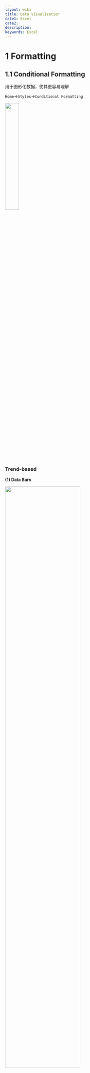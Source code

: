 ```yaml
---
layout: wiki
title: Data Visualization
cate1: Excel
cate2:
description: 
keywords: Excel
---
```


# 1 Formatting
## 1.1 Conditional Formatting
用于图形化数据，使其更容易理解

`Home`$\to$`Styles`$\to$`Conditional Formatting`

<img src="/images/2022-06/Snipaste_2022-06-05_19-58-59.png"  width="30%">

### Trend-based
**(1) Data Bars**

<img src="/images/2022-06/Snipaste_2022-06-05_20-00-53.png"  width="70%">

**(2) Color Scales**

<span style="background-color: yellow; color: black;">除了默认选项，这两种 Formatting 均可定制化，方法类似 *(3) Icon Sets* 中介绍的</span>
从蓝至红表示数据由大至小

<img src="/images/2022-06/Snipaste_2022-06-05_20-02-06.png"  width="70%">

**Icon Sets**

首先将表格最右侧一列表示变化幅度的数据复制一遍 ()

<img src="/images/2022-06/Snipaste_2022-06-05_20-05-12.png"  width="70%">

再选中该列并点击 `Icon Sets`，之后我们发现 -0.2% 与 0.4% 这两个数据也被赋予黄色箭头，这与我们所预想的红表示下降、绿色表示上升以及黄色表示不变不符合

<img src="/images/2022-06/Snipaste_2022-06-05_20-06-13.png"  width="70%">

因此需要修改图标的规则。点击 `Conditional Formatting`$\to$`Manage Rules`，在红框中选择 `This Worksheet`，随后点击编辑刚刚创建的 Icon Set

<img src="/images/2022-06/Snipaste_2022-06-05_20-10-44.png"  width="70%">

在弹窗中如图进行修改

<img src="/images/2022-06/Snipaste_2022-06-05_20-12-32.png"  width="70%">

完成后效果 Perfect!

<img src="/images/2022-06/Snipaste_2022-06-05_20-13-19.png"  width="70%">



### Value-based
**(1) Top/Bottom Rules**

前n个、后n个、前n%、后n%...

<img src="/images/2022-06/Snipaste_2022-06-06_09-12-02.png"  width="50%">

**(2) Highlight Cells Rules**

查重、设定范围或阈值...

<img src="/images/2022-06/Snipaste_2022-06-06_09-14-43.png"  width="50%">



### Interactive Visualization
通过自定义 Rules 可以实现一些很棒的效果。
#### .1 单元格与单元格交互

实现效果: 在左上角 List 框内选中任意一个州的名字，地图中对应的黑点就会亮起来

<img src="/images/2022-06/Snipaste_2022-06-06_09-19-07.png"  width="70%">

首先把地图移开，不难发现实现的原理就在于使包含字符的这些单元格，当检测到自身与左上角的选择框一样时，就变成黄色。点击 `Conditional Formatting`$\to$`New Rule...`，并完成如下设置（注意: 单元格 `O11` 不要固定，因为之后还需要把这个公式应用到其他单元格中）

<img src="/images/2022-06/Snipaste_2022-06-06_09-25-02.png"  width="100%">

首先单击选中刚刚定义 Formula 的单元格 `O11`，再单击下图中的 `Format Painter`，当出现一个刷子一样的光标时，框选整个目标区域。完成

<img src="/images/2022-06/Snipaste_2022-06-06_09-29-23.png"  width="50%">


#### .2 单元格与行列交互

实现效果: 在右上角 List 框内选中任意一个州的名字，表格中对应的行就会被蓝色高亮显示（并且不会覆盖原有的红色高亮）

<img src="/images/2022-06/Snipaste_2022-06-06_10-24-31.png"  width="100%">

首先框选出表格区域，在自定义公式中输入 `$B5`，这里固定列是因为想把这个 Format 应用到所选表格的所有行

<img src="/images/2022-06/Snipaste_2022-06-06_10-22-42.png"  width="100%">

随后在 `Conditional Formatting`$\to$`Manage Rules...` 中通过点击上下箭头，把红色高亮的显示优先级调高

<img src="/images/2022-06/Snipaste_2022-06-06_10-23-40.png"  width="70%">


#### .3 图标与其他元素交互

实现效果，点击代表州的圆形，选择框 `K1` 就会变成对应州的名字，从而进一步地实现对于圆形的黄色高亮（详见 *(1) 单元格与单元格交互*）,以及对于表格区域数据的蓝色高亮（详见 *(2) 单元格与行列交互*）

<img src="/images/2022-06/Snipaste_2022-06-06_10-58-51.png"  width="100%">

这一步需要应用到 `宏(Macro)`

**(1) 首选激活宏选项**
- 另存为文件为 Macro-Enabled
- 打开 `Excel Options`，勾选 `Developer`

<img src="/images/2022-06/Snipaste_2022-06-06_10-34-27.png"  width="70%">

<img src="/images/2022-06/Snipaste_2022-06-06_10-36-06.png"  width="100%">

**(2) 录制宏**
- 点击 `Record Macro`，为宏命名并指定快捷键，然后点击 `OK` 进入录制
- <span style="background-color: yellow; color: black;">这个宏需要实现的效果: 在 `K1`（即选择框）中输入字符 "NT"</span>
- 录制过程: 首先点击 `K1`，再输入 "NT"，最后按下回车键
- 点击菜单栏中的 `Stop Recording` 结束录制

<img src="/images/2022-06/Snipaste_2022-06-06_10-40-00.png"  width="70%">

然后需要把刚刚定义的宏应用到其他所有的州
- 首先打开进入编辑界面（这是一个 VB 编译器）
- 在代码框中可以看到先前定义的 `NT()` 宏，把这个宏复制应用到其他州，这个过程需要一定的适应性修改

<img src="/images/2022-06/Snipaste_2022-06-06_10-48-09.png"  width="70%">
<img src="/images/2022-06/Snipaste_2022-06-06_10-50-40.png"  width="50%">

**(3) 绑定宏**

最后我们需要把宏操作与点击图标的操作绑定
- 选中一个圆形图标，例如选中 "NT" 州对应的圆圈
- 右键单击圆圈$\to$`Assign Macro...`
- 在弹窗中选择需要绑定的名为 "NT" 的宏

完成！之后只要把鼠标移动到圆形的上方，光标就会变成一个手，此时点一下就能够实现最初设想的效果




## 1.2 Sparkline & Shape

**(1) Sparkline**

这是一种缩小化的显示数据图表的方式

- 点击菜单栏 `Insert`$\to$`Sparklines`$\to$`Column`
- 在弹窗中选择数据区域，以及显示 Sparkilines 的区域

<img src="/images/2022-06/Snipaste_2022-06-06_13-08-42.png"  width="70%">

还可以进一步美化显示效果，例如使数值最大的变成红色

<img src="/images/2022-06/Snipaste_2022-06-06_15-03-56.png"  width="50%">

以上展示了柱状图，还能创建线图，方法类似

**(2) Shape**

形状可以使我们的数据可视化更加优雅。

例如，书接上文，在[这里](#3-图标与其他元素交互)我们已经完成了一个非常优雅的效果，即通过点击地图上的表示州的圆圈，就能够使之高亮，并在左侧表格中也高亮显示对应州的数据。这些实现的关键当点击任一圆圈时，选择框内都能显示出该圆圈指向的州

<img src="/images/2022-06/Snipaste_2022-06-06_15-13-30.png"  width="100%">

更进一步的，我们想要在这张图上显示更多的数据: 例如下边这张表中的三列数据

<img src="/images/2022-06/Snipaste_2022-06-06_15-18-25.png"  width="60%">

- 首先使用 `VLOOPUP()` 从上表中提取选择框 `K1` 所显示的州的三个数据
- 然后点击菜单栏 `Insert`$\to$`Illustrations`$\to$`Shapes` 选择一个形状
- 把这个形状复制成三个（对应需要显示的三个数据）
- 全选这三个形状，如下图，点击 `Align Bottom`$\to$`Distribute Horizontally` 

<img src="/images/2022-06/Snipaste_2022-06-06_15-27-05.png"  width="80%">

完美排列！最后在每个形状的 Formula Bar 中输入其对应的单元格，完成

<img src="/images/2022-06/Snipaste_2022-06-06_15-30-14.png"  width="70%">




## 1.3 Custom number format

对于如下列，我们希望正数显示为绿色，负数红色，零则不显示

<img src="/images/2022-06/Snipaste_2022-06-06_15-47-20.png"  width="15%">

- 首先框选目标区域
- 点击如图步骤二所指示的箭头图表
- 在弹窗如图步骤三所指示的框中输入 `格式信息`

<img src="/images/2022-06/Snipaste_2022-06-06_15-54-02.png"  width="100%">

```cs
// 格式信息
Positive;[Negative];[Zero];[Text]

// 例如
// 以下表示正数是绿色，负数红色，零则不显示
[Green]0.00%;[Red]-0.00%;

// 还可以吧数字换成图表，例如用上箭头表示增加，下箭头表示减少
// 还可以指定具体的范围
[>0.01][Green]arrow_up;[<-0.01][Red]arrow_down;[Black]
```



---



# 2 Charting Techniques

LINKs Back:
[WIKI: Excel PivotTable - PivotChart](./excel-pivotTable.md#6-pivotchart)

## 2.1 Column Chart
下图是一张非常高效的图，清晰地反映了每十年的:
- 排放物的各种来源的比例
- 排放物总量
- 排放物总量的增幅

那么怎么从如下这张数据表中画出这样的图呢?

<img src="/images/2022-06/Snipaste_2022-06-06_19-09-33.png"  width="100%">

那么怎么从如下这张数据表中画出这样的图呢?

<img src="/images/2022-06/Snipaste_2022-06-06_19-15-02.png"  width="100%">

**(1) 创建普通柱状图**
- 框选数据区域，插入一张简单的 `2D Column`

<img src="/images/2022-06/Snipaste_2022-06-06_19-17-20.png"  width="70%">

**(2) 修改为堆叠式柱状图**
- 点击菜单栏`Chart Design`$\to$`Change Chart Type`，选择 `Stacked Column`
- 双击一个色块，然后在右侧窗口减小 `Gap Width` 至 50%

<img src="/images/2022-06/Snipaste_2022-06-06_19-23-34.png"  width="70%">

**(3) 修改横/纵坐标**
- 修改横坐标: 点击`Select Data`$\to$编辑横坐标$\to$框选第一列年份为横坐标
- 修改纵坐标: 点击纵坐标$\to$在右侧窗口中把 `Display units` 改为 Billions

<img src="/images/2022-06/Snipaste_2022-06-06_19-25-38.png"  width="100%">

**(4) 添加表示增幅的数据作为趋势线**
- 框选最后一列数据$\to$`Ctrl+C`$\to$选中图表$\to$`Ctrl+V`。此时虽然数据被添加进来的，但仍然是以 Stack Column 格式，并且因为数据太小根本看不出来了
- 添加 Secondary axis: 打开`Change Chart Type`，按照下图完成操作。完成

<img src="/images/2022-06/Snipaste_2022-06-06_19-35-51.png"  width="70%">




## 2.2 Pie Chart
**(1) 普通的饼图**
- 框选数据区域，插入 `2D Pie`
- 修改 Layout: 菜单栏 `Chart Design`$\to$`Quick Layout`$\to$选择一种显示比例的
- 去掉标题，修改字体
- 插入一张图片放到中心位置: 选中图表$\to$菜单栏 `Insert`$\to$`Illustrations`$\to$`Pictures`

<img src="/images/2022-06/Snipaste_2022-06-07_09-27-57.png"  width="70%">

**(2) Doughnuts: 空心饼图与双圈饼图**

实现效果: 同时包含排放信息与人口信息

<img src="/images/2022-06/Snipaste_2022-06-07_10-00-22.png"  width="50%">

首先创建 Doughnuts:
- 复制 *(1) 普通的饼图* 的结果，并修改图表类型

<img src="/images/2022-06/Snipaste_2022-06-07_09-40-00.png"  width="70%">

随后添加人口数据: 上一步做完后会产生一个双环图，每个环包含一样的数据
- 菜单栏 `Chart Design`$\to$`Select Data`
- 编辑弹窗左侧的数据区域，使得第一环（内环）显示排量，外环显示人口

<img src="/images/2022-06/Snipaste_2022-06-07_09-43-31.png"  width="100%">

最后进行美化:
- 去掉外层的 Legend
- 插入两个文本框，靠近外层的显示 Population，内层则为 Emissions
- 如下图1: 调整中间空白圆形的大小，需要双击一个色块才能打开右侧栏目
- 如下图2: 调整每个外圈色块的透明度


<img src="/images/2022-06/Snipaste_2022-06-07_09-58-41.png"  width="70%">

<img src="/images/2022-06/Snipaste_2022-06-07_09-59-19.png"  width="70%">

**(3) 非常酷炫的饼图**

实现效果: 显示某国家在减排上的进步程度

<img src="/images/2022-06/Snipaste_2022-06-07_10-32-42.png"  width="40%">

首先选择一长列（大概60行）包含相同数字的数据，并创建 Doughnut。在取消 Label 和 Legend、修改颜色以及空心圆的大小后，效果如下:

<img src="/images/2022-06/Snipaste_2022-06-07_10-03-28.png"  width="70%">

随后把国家名及其对应的减排数据添加进去，此时呈现出内外双圈

<img src="/images/2022-06/Snipaste_2022-06-07_10-17-59.png"  width="70%">

最后把外环数据叠放到内环之上，并使表示 %Offset 的那部分圆环透明
- 如下图1: 使用 Secondary Axis 实现叠放
- 如下图2: 使表示 %Offset 的那部分圆环透明

<img src="/images/2022-06/Snipaste_2022-06-07_10-20-44.png"  width="100%">

<img src="/images/2022-06/Snipaste_2022-06-07_10-30-45.png"  width="70%">



## 2.3 Line Chart

实现效果: 根据已知数据（1960-2018）画出CO2浓度变化图，并预测10年后的浓度

<img src="/images/2022-06/Snipaste_2022-06-07_13-22-55.png"  width="100%">


首先选择数据区域（二氧化碳浓度），适当更改一下表格样式

<img src="/images/2022-06/Snipaste_2022-06-07_12-50-30.png"  width="100%">

调整坐标轴
- 横坐标: 选择年份数据列作为横坐标，并改成纵向显示
- 纵坐标: 修改范围，从 300 开始

<img src="/images/2022-06/Snipaste_2022-06-07_12-54-27.png"  width="100%">

显示最新数据的数值: 
- 如下图1: 放大图表，在最后一段绿线的后半部分，有间隔地点击两次
- 如下图2: 完成上一步后曲线的最右端会出现一个小方框，后勾选 `Data Labels`

<img src="/images/2022-06/Snipaste_2022-06-07_13-01-00.png"  width="60%">

<img src="/images/2022-06/Snipaste_2022-06-07_13-03-16.png"  width="70%">

画趋势线:
- 如下图1: 打开右侧关于趋势线的栏目
- 如下图2: 首先勾选显示 `R-square`（该数值越接近1说明拟合越好），然后选择一个 $R^2$ 最接近1的拟合方式，最后勾选显示公式

<img src="/images/2022-06/Snipaste_2022-06-07_13-06-43.png"  width="70%">

<img src="/images/2022-06/Snipaste_2022-06-07_13-09-56.png"  width="70%">

预测十年后的数据:
- 首先在上图右下角的 `Forcast`$\to$`Forward` 输入 10
- 对于趋势线公式 $y=ax^2+bx+c$, $x=1$ 指的是第一年（1960），因此计算十年后（2028）预测值只需把 $x=69$ 带入公式
- 最后取消显示公式，并把通过插入文本框来显示预测值


**修改日期显示**

修改日期间隔

<img src="/images/2022-06/Snipaste_2022-06-08_10-00-43.png"  width="70%">

修改日期显示格式

<img src="/images/2022-06/Snipaste_2022-06-08_10-01-28.png"  width="70%">


## 2.4 Area Chart

**(1) Normal Area Chart**

左侧是一张表示长期二氧化碳浓度的线图，可以很方便地将其转化为面积图

<img src="/images/2022-06/Snipaste_2022-06-07_14-51-00.png"  width="100%">

**(2) Stacked Area Chart**

堆叠面积图能很好地处理那种乱七八糟的线图

<img src="/images/2022-06/Snipaste_2022-06-07_14-55-29.png"  width="100%">

**(3) 100% Stacked Area Chart**

这种图能显示比例的变化，相当于给饼图添加了一个时空维度

<img src="/images/2022-06/Snipaste_2022-06-07_15-00-13.png"  width="100%">

进一步美化: 将 Legend 显示在图中
- 首先勾选 `Data Labels`，会出现像红框2那样好几条密密麻麻的数据
- 然后在右侧栏目勾选 `Series Name`，取消勾选 `Value`

<img src="/images/2022-06/Snipaste_2022-06-07_15-03-43.png"  width="100%">




## 2.5 Scatter & Bubble Chart

**(1) Scatter Chart**

散点图可以显示两列数据，并反映其关系

<img src="/images/2022-06/Snipaste_2022-06-07_15-27-08.png"  width="100%">

**(2) Bubble Chart**

而气泡图可以在散点图的基础上，通过气泡大小再显示一列数据（例如表示人口）
- 首先转换成 `3-D Bubble`，此时所有球都一样大
- 菜单栏 `Chart Design`$\to$`Select Data`$\to$左半边的 `Edit`$\to$在弹窗中将 `Series bubble size` 与 Population 列进行绑定

<img src="/images/2022-06/Snipaste_2022-06-07_15-30-50.png"  width="70%">

<img src="/images/2022-06/Snipaste_2022-06-07_15-34-17.png"  width="70%">

更进一步的，还可以用多种颜色的气泡来表示分类。例如下图中用不同颜色分别代表了五大洲。同时，由于亚洲有中印两个人口大国（大圈圈），因此在左侧数据栏中把 Aisa 移到了最上边（也就是在显示的时候作为最底层）

<img src="/images/2022-06/Snipaste_2022-06-07_15-37-52.png"  width="100%">



## 2.6 Hierarchy Chart

有两种图能够表示层级关系

**(1) Sunburst Chart**

<img src="/images/2022-06/Snipaste_2022-06-08_18-20-48.png"  width="70%">

**(2) Treemap**

<img src="/images/2022-06/Snipaste_2022-06-08_18-22-50.png"  width="70%">



## 2.7 Waterfall & Funnel Chart
**(1) Waterfall Chart**

瀑布图之于普通的柱状图，区别在于它基于的是数据的变化值而不是数据本身，因此能更好地反映 X-Labels 对于数据的影响（例如，下图很好地反映了各个国家对于欧洲人口增长的影响）

<img src="/images/2022-06/Snipaste_2022-06-08_18-33-25.png"  width="100%">

但是，上图存在一个问题: 最左下角表示总体人口增长的数据，在瀑布图中被错误得画成了最高的那一段。因此需要选中那一段$\to$右键单击$\to$`Set as Total`

<img src="/images/2022-06/Snipaste_2022-06-08_18-37-50.png"  width="70%">

<img src="/images/2022-06/Snipaste_2022-06-08_18-39-04.png"  width="70%">

**(2) Funnel Chart**

漏斗图很适合显示一些逐层缩减的关系，比如学生数量从本科到master再到phd逐层减少，再例如塑料数量从最开始的生产到废弃到泄漏再到流入海洋逐渐减少

<img src="/images/2022-06/Snipaste_2022-06-08_18-45-02.png"  width="70%">



## 2.8 Geospatial Chart

非常酷炫，但是国内好像不支持显示地图 `Sorry, map charts aren't supported for your location`

## Custom Chart Techniques

以人口图为例，希望实现如下非常 Amazing 的效果: 展示1996-2019之间英国人口的男女以及年龄比例的变化

<img src="/images/2022-06/GIF_20220608.gif"  width="70%">


首先需要将一个性别的数据变成负数，这样的话两个性别才能一左一右显示
- 在任一单元格中输入 -1$\to$`Ctrl+C`复制这个单元格
- 选中女性数据列 `Ctrl+Shift+Down`
- 点击左上角的 `Paste`$\to$`Paste Special`
- 在弹窗中完成如下点选

<img src="/images/2022-06/Snipaste_2022-06-08_19-24-33.png"  width="100%">

随后点击插入 `2-D Bar`，此时的杆状图存在一个很明显的问题: 表示男性和女性的杆是错开的，没在一条直线上

<img src="/images/2022-06/Snipaste_2022-06-08_19-54-46.png"  width="70%">

修改图的格式:
- 下图1: 将 `Series Overlap` 修改为百分百，并缩小 `Gap Width`
- 下图2: 将纵坐标轴放到图的左侧
- 下图3: 将横坐标轴的负数上的负号去掉（通过设置 `Format Code`）

<img src="/images/2022-06/Snipaste_2022-06-08_20-18-33.png"  width="100%">

<img src="/images/2022-06/Snipaste_2022-06-08_20-34-30.png"  width="100%">

<img src="/images/2022-06/Snipaste_2022-06-08_20-36-35.png"  width="100%">

将图的标题与一个单元格绑定，使其能够随着选择年份的变化而变化

<img src="/images/2022-06/Snipaste_2022-06-08_20-41-18.png"  width="100%">

最后要设置两个按钮:
- 按钮1 "Animate": 从1996-2019逐年显示人口比例的变化
- 按钮2 "Reset": 从2019还原至1996

Macro 设置如下，而后再将这些宏与按钮绑定

<img src="/images/2022-06/Snipaste_2022-06-08_20-43-41.png"  width="70%">

<img src="/images/2022-06/GIF_20220608.gif"  width="70%">

## Creative Chart Techniques

创建一个汽车仪表盘图，用于表示某年海平面上升问题的严重程度

<img src="/images/2022-06/Snipaste_2022-06-09_09-27-13.png"  width="70%">

首先绘制仪表盘: 
- 下图1: 插入 Doughnut 图，并旋转一定角度
- 下图2: 将下面半圈隐去（设为 `No fill`），将上边半圈设置为渐变色，并取消白色的分割线（Border）

<img src="/images/2022-06/Snipaste_2022-06-09_09-05-59.png"  width="70%">

<img src="/images/2022-06/Snipaste_2022-06-09_09-15-14.png"  width="70%">

其次绘制仪表指针:
- 下图1: 红框1表示指针的位置，红框2表示指针的宽度，红框3表示剩下的圆环
- 下图2: 将指针数据插入仪表盘图
- 下图3: 先将除了表示指针之外的圆环隐去，再通过设置 secondary axis 是两个环重合，最后把通过指针图设置为 Pie Chart 以显示整根指针

<img src="/images/2022-06/Snipaste_2022-06-09_09-19-09.png"  width="70%">

<img src="/images/2022-06/Snipaste_2022-06-09_09-22-27.png"  width="70%">

<img src="/images/2022-06/Snipaste_2022-06-09_09-24-31.png"  width="100%">


